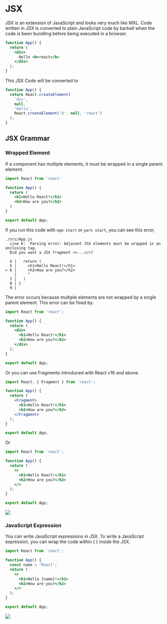 # JSX

JSX is an extension of JavaScript and looks very much like MXL. Code written in JSX is converted to plain JavaScript code by barbell when the code is been bundling before being executed in a browser.

```jsx
function App() {
  return (
    <div>
      Hello <b>react</b>
    </div>
  );
}
```

This JSX Code will be converted to

```javascript
function App() {
  return React.createElement(
    'div',
    null,
    'Hello',
    React.createElement('b', null, 'react')
  );
}

```



## JSX Grammar

### Wrapped Element

If a component has multiple elements, it must be wrapped in a single parent element.

```jsx
import React from 'react'

function App() {
  return (
    <h1>Hello React!</h1>
    <h2>How are you?</h2>
  )
}

export default App;
```

If you run this code with `npm start` or `yarn start`, you can see this error,

```text
./src/App.js
  Line 6:  Parsing error: Adjacent JSX elements must be wrapped in an enclosing tag. 
  Did you want a JSX fragment <>...</>?

  4 |   return (
  5 |     <h1>Hello React!</h1>
> 6 |     <h2>How are you?</h2>
    |     ^
  7 |   )
  8 | }
  9 | 
```



The error occurs because multiple elements are not wrapped by a single parent element. This error can be fixed by:

```jsx
import React from 'react';

function App() {
  return (
    <div>
      <h1>Hello React!</h1>
      <h2>How are you?</h2>
    </div>
  );
}

export default App;
```

Or you can use Fragments introduced with React v16 and above.

```jsx
import React, { Fragment } from 'react';

function App() {
  return (
    <Fragment>
      <h1>Hello React!</h1>
      <h2>How are you?</h2>
    </Fragment>
  );
}

export default App;
```

Or

```jsx
import React from 'react';

function App() {
  return (
    <>
      <h1>Hello React!</h1>
      <h2>How are you?</h2>
    </>
  );
}

export default App;
```



![](https://i.postimg.cc/j5dvqt3p/JSX1.png)



### JavaScript Expression

You can write JavaScript expressions in JSX. To write a JavaScript expression, you can wrap the code within { } inside the JSX.

```jsx
import React from 'react';

function App() {
  const name = 'React';
  return (
    <>
      <h1>Hello {name}!</h1>
      <h2>How are you?</h2>
    </>
  );
}

export default App;
```



![](https://i.postimg.cc/j5dvqt3p/JSX1.png)



### 


